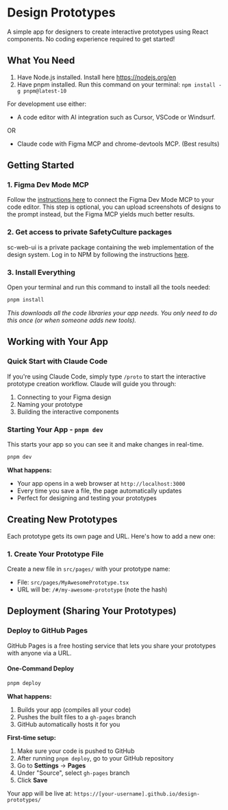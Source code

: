 # Design Prototypes

A simple app for designers to create interactive prototypes using React components. No coding experience required to get started!

## What You Need

1. Have Node.js installed. Install here https://nodejs.org/en
2. Have pnpm installed. Run this command on your terminal: `npm install -g pnpm@latest-10`

For development use either:

- A code editor with AI integration such as Cursor, VSCode or Windsurf.

OR

- Claude code with Figma MCP and chrome-devtools MCP. (Best results)

## Getting Started

### 1. Figma Dev Mode MCP

Follow the [instructions here](https://help.figma.com/hc/en-us/articles/32132100833559-Guide-to-the-Dev-Mode-MCP-Server) to connect the Figma Dev Mode MCP to your code editor. This step is optional, you can upload screenshots of designs to the prompt instead, but the Figma MCP yields much better results.

### 2. Get access to private SafetyCulture packages

sc-web-ui is a private package containing the web implementation of the design system. Log in to NPM by following the instructions [here](<https://safetyculture.atlassian.net/wiki/spaces/ENG/pages/11371232/HOW+TO+use+NPM+private+packages#Authentication-(Logging-in)>).

### 3. Install Everything

Open your terminal and run this command to install all the tools needed:

```bash
pnpm install
```

_This downloads all the code libraries your app needs. You only need to do this once (or when someone adds new tools)._

## Working with Your App

### Quick Start with Claude Code

If you're using Claude Code, simply type `/proto` to start the interactive prototype creation workflow. Claude will guide you through:

1. Connecting to your Figma design
2. Naming your prototype
3. Building the interactive components

### Starting Your App - `pnpm dev`

This starts your app so you can see it and make changes in real-time.

```bash
pnpm dev
```

**What happens:**

- Your app opens in a web browser at `http://localhost:3000`
- Every time you save a file, the page automatically updates
- Perfect for designing and testing your prototypes

## Creating New Prototypes

Each prototype gets its own page and URL. Here's how to add a new one:

### 1. Create Your Prototype File

Create a new file in `src/pages/` with your prototype name:

- File: `src/pages/MyAwesomePrototype.tsx`
- URL will be: `/#/my-awesome-prototype` (note the hash)

## Deployment (Sharing Your Prototypes)

### Deploy to GitHub Pages

GitHub Pages is a free hosting service that lets you share your prototypes with anyone via a URL.

#### One-Command Deploy

```bash
pnpm deploy
```

**What happens:**

1. Builds your app (compiles all your code)
2. Pushes the built files to a `gh-pages` branch
3. GitHub automatically hosts it for you

**First-time setup:**

1. Make sure your code is pushed to GitHub
2. After running `pnpm deploy`, go to your GitHub repository
3. Go to **Settings** → **Pages**
4. Under "Source", select `gh-pages` branch
5. Click **Save**

Your app will be live at: `https://[your-username].github.io/design-prototypes/`
